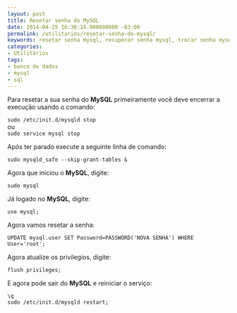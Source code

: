 ```yaml
---
layout: post
title: Resetar senha do MySQL
date: 2014-04-25 16:38:19.000000000 -03:00
permalink: /utilitarios/resetar-senha-do-mysql/
keywords: resetar senha mysql, recuperar senha mysql, trocar senha mysql, perdi a senha do mysql
categories:
- Utilitários
tags:
- banco de dados
- mysql
- sql
---
```


Para resetar a sua senha do **MySQL** primeiramente você deve encerrar a
execução usando o comando:

`sudo /etc/init.d/mysqld stop`<br>
ou<br>
`sudo service mysql stop`

Após ter parado execute a seguinte linha de comando:

`sudo mysqld_safe --skip-grant-tables &`

Agora que iniciou o **MySQL**, digite:

`sudo mysql`

Já logado no **MySQL**, digite:

`use mysql;`

Agora vamos resetar a senha:

`UPDATE mysql.user SET Password=PASSWORD('NOVA SENHA') WHERE User='root';`

Agora atualize os privilegios, digite:

`flush privileges;`

E agora pode sair do **MySQL** e reiniciar o serviço:

`\q`<br>
`sudo /etc/init.d/mysqld restart;`
